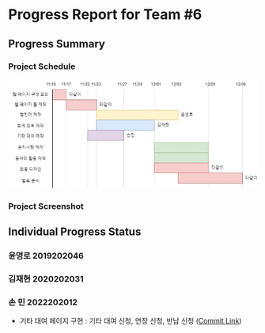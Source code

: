 # Progress Report for Team #6
## Progress Summary 
### Project Schedule
![Schedule Image](./images/schedule.jpg)
### Project Screenshot
## Individual Progress Status
### 윤영로 2019202046
### 김재현 2020202031
### 손  민 2022202012
- 기타 대여 페이지 구현 : 기타 대여 신청, 연장 신청, 반납 신청 ([Commit Link](https://github.com/zeroad00/Sixsound_Web/commit/1b8ea0e4ff12980b47e0b2a8a8222fcd20614b6e#diff-c6ba6392846af6e6c79c00cf3d91a49c106417d86308e873b4ff37a2aa4ae45f))
